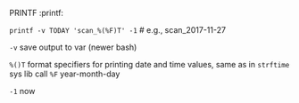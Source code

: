 PRINTF
:printf:

`printf -v TODAY 'scan_%(%F)T' -1`   # e.g., scan_2017-11-27

`-v` save output to var (newer bash)

`%()T` format specifiers for printing date and time values, same as in `strftime` sys lib call
    `%F` year-month-day

`-1` now
